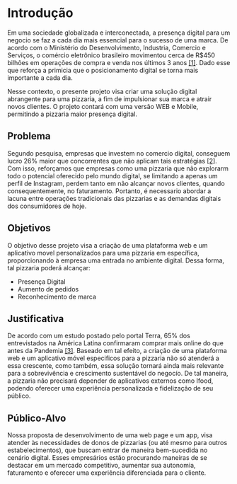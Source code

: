 # Introdução
Em uma sociedade globalizada e interconectada, a presença digital para um negocio se faz a cada dia mais essencial para o sucesso de uma marca. De acordo com o Ministério do Desenvolvimento, Industria, Comercio e Serviços, o comércio eletrônico brasileiro movimentou cerca de R$450 bilhões em operações de compra e venda nos últimos 3 anos [[1]](https://www.gov.br/mdic/pt-br/assuntos/noticias/2023/maio/em-3-anos-e-commerce-no-pais-movimentou-quase-meio-trilhao-de-reais-1#:~:text=A%20pandemia%20de%20Covid%2019,venda%20nos%20%C3%BAltimos%20tr%C3%AAs%20anos.). Dado esse que reforça a primicia que o posicionamento digital se torna mais importante a cada dia. 

Nesse contexto, o presente projeto visa criar uma solução digital abrangente para uma pizzaria, a fim de impulsionar sua marca e atrair novos clientes. O projeto contará com uma versão WEB e Mobile, permitindo a pizzaria maior presença digital. 

## Problema
Segundo pesquisa, empresas que investem no comercio digital, conseguem lucro 26% maior que concorrentes que não aplicam tais estratégias [[2]](https://notaalta.espm.br/fala-professor/impacto-da-presenca-digital-no-resultado-financeiro-das-empresas/). Com isso, reforçamos que empresas como uma pizzaria que não explorarm todo o potencial oferecido pelo mundo digital, se limitando a apenas um perfil de Instagram, perdem tanto em não alcançar novos clientes, quando consequentemente, no faturamento. Portanto, é necessario abordar a lacuna entre operações tradicionais das pizzarias e as demandas digitais dos consumidores de hoje.

## Objetivos
O objetivo desse projeto visa a criação de uma plataforma web e um aplicativo movel personalizados para uma pizzaria em específica, proporcionando à empresa uma entrada no ambiente digital. Dessa forma, tal pizzaria poderá alcançar: 
- Presença Digital
- Aumento de pedidos
- Reconhecimento de marca

## Justificativa
De acordo com um estudo postado pelo portal Terra, 65% dos entrevistados na América Latina confirmaram comprar mais online do que antes da Pandemia [[3]](https://www.terra.com.br/economia/dinheiro-em-dia/compras-online-aumentam-no-pos-pandemia-veja-dados-do-estudo,94bd742c917682a594f3e2cbf738dcddarpozkjp.html). Baseado em tal efeito, a criação de uma plataforma web e um aplicativo móvel especificos para a pizzaria não só atenderá a essa crescente, como também, essa solução tornará ainda mais relevante para a sobrevivência e crescimento sustentável do negocío. De tal maneira, a pizzaria não precisará depender de aplicativos externos como Ifood, podendo oferecer uma experiência personalizada e fidelização de seu público.

## Público-Alvo

Nossa proposta de desenvolvimento de uma web page e um app, visa atender às necessidades de donos de pizzarias (ou até mesmo para outros estabelecimentos), que buscam entrar de maneira bem-sucedida no cenário digital. Esses empresários estão procurando maneiras de se destacar em um mercado competitivo, aumentar sua autonomia, faturamento e oferecer uma experiência diferenciada para o cliente.

